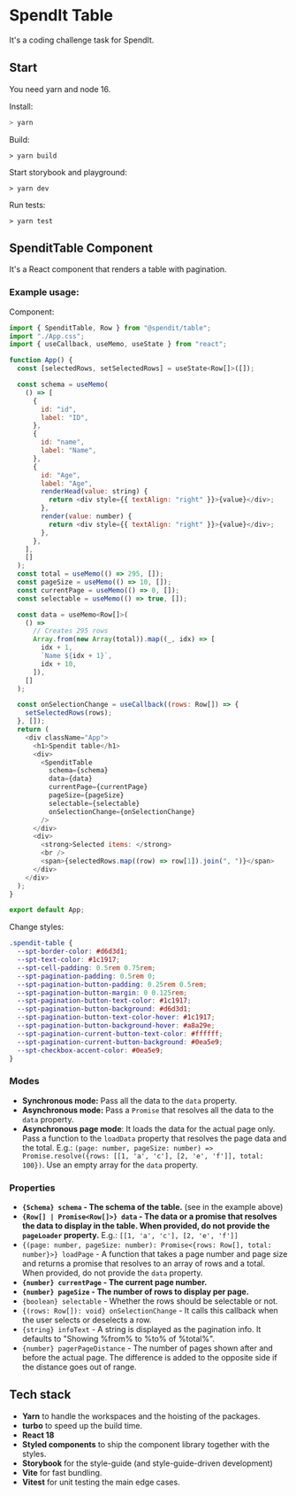 # SpendIt Table

It's a coding challenge task for SpendIt.

## Start

You need yarn and node 16.

Install:
```bash
> yarn
```

Build:
```
> yarn build
```

Start storybook and playground:
```
> yarn dev
```

Run tests:
```
> yarn test
```

## SpenditTable Component

It's a React component that renders a table with pagination.

### Example usage:

Component:

```js
import { SpenditTable, Row } from "@spendit/table";
import "./App.css";
import { useCallback, useMemo, useState } from "react";

function App() {
  const [selectedRows, setSelectedRows] = useState<Row[]>([]);

  const schema = useMemo(
    () => [
      {
        id: "id",
        label: "ID",
      },
      {
        id: "name",
        label: "Name",
      },
      {
        id: "Age",
        label: "Age",
        renderHead(value: string) {
          return <div style={{ textAlign: "right" }}>{value}</div>;
        },
        render(value: number) {
          return <div style={{ textAlign: "right" }}>{value}</div>;
        },
      },
    ],
    []
  );
  const total = useMemo(() => 295, []);
  const pageSize = useMemo(() => 10, []);
  const currentPage = useMemo(() => 0, []);
  const selectable = useMemo(() => true, []);

  const data = useMemo<Row[]>(
    () =>
      // Creates 295 rows
      Array.from(new Array(total)).map((_, idx) => [
        idx + 1,
        `Name ${idx + 1}`,
        idx + 10,
      ]),
    []
  );

  const onSelectionChange = useCallback((rows: Row[]) => {
    setSelectedRows(rows);
  }, []);
  return (
    <div className="App">
      <h1>Spendit table</h1>
      <div>
        <SpenditTable
          schema={schema}
          data={data}
          currentPage={currentPage}
          pageSize={pageSize}
          selectable={selectable}
          onSelectionChange={onSelectionChange}
        />
      </div>
      <div>
        <strong>Selected items: </strong>
        <br />
        <span>{selectedRows.map((row) => row[1]).join(", ")}</span>
      </div>
    </div>
  );
}

export default App;
```

Change styles:
```css
.spendit-table {
  --spt-border-color: #d6d3d1;
  --spt-text-color: #1c1917;
  --spt-cell-padding: 0.5rem 0.75rem;
  --spt-pagination-padding: 0.5rem 0;
  --spt-pagination-button-padding: 0.25rem 0.5rem;
  --spt-pagination-button-margin: 0 0.125rem;
  --spt-pagination-button-text-color: #1c1917;
  --spt-pagination-button-background: #d6d3d1;
  --spt-pagination-button-text-color-hover: #1c1917;
  --spt-pagination-button-background-hover: #a8a29e;
  --spt-pagination-current-button-text-color: #ffffff;
  --spt-pagination-current-button-background: #0ea5e9;
  --spt-checkbox-accent-color: #0ea5e9;
}
```

### Modes

- **Synchronous mode:** Pass all the data to the `data` property.
- **Asynchronous mode:** Pass a `Promise` that resolves all the data to the `data` property.
- **Asynchronous page mode**: It loads the data for the actual page only. Pass a function to the `loadData` property that resolves the page data and the total. E.g.: `(page: number, pageSize: number) => Promise.resolve({rows: [[1, 'a', 'c'], [2, 'e', 'f']], total: 100})`. Use an empty array for the `data` property.

### Properties

- **`{Schema} schema` - The schema of the table.** (see in the example above)
- **`{Row[] | Promise<Row[]>} data` - The data or a promise that resolves the data to display in the table. When provided, do not provide the `pageLoader` property.** E.g.: `[[1, 'a', 'c'], [2, 'e', 'f']]`
- `{(page: number, pageSize: number): Promise<{rows: Row[], total: number}>} loadPage` - A function that takes a page number and page size and returns a promise that resolves to an array of rows and a total. When provided, do not provide the `data` property.
- **`{number} currentPage` - The current page number.**
- **`{number} pageSize` - The number of rows to display per page.**
- `{boolean} selectable` - Whether the rows should be selectable or not.
- `{(rows: Row[]): void} onSelectionChange` - It calls this callback when the user selects or deselects a row.
- `{string} infoText` - A string is displayed as the pagination info. It defaults to "Showing %from% to %to% of %total%".
- `{number} pagerPageDistance` - The number of pages shown after and before the actual page. The difference is added to the opposite side if the distance goes out of range.

## Tech stack
- **Yarn** to handle the workspaces and the hoisting of the packages.
- **turbo** to speed up the build time.
- **React 18**
- **Styled components** to ship the component library together with the styles.
- **Storybook** for the style-guide (and style-guide-driven development)
- **Vite** for fast bundling.
- **Vitest** for unit testing the main edge cases.
